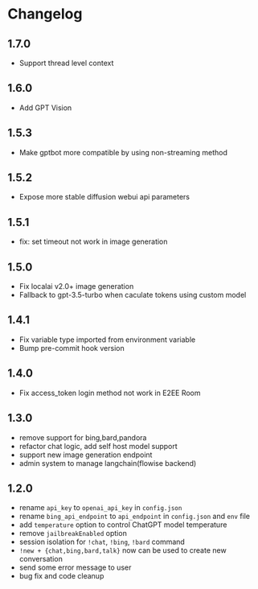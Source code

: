 # Changelog

## 1.7.0
- Support thread level context

## 1.6.0
- Add GPT Vision

## 1.5.3
- Make gptbot more compatible by using non-streaming method

## 1.5.2
- Expose more stable diffusion webui api parameters

## 1.5.1
- fix: set timeout not work in image generation

## 1.5.0
- Fix localai v2.0+ image generation
- Fallback to gpt-3.5-turbo when caculate tokens using custom model

## 1.4.1
- Fix variable type imported from environment variable
- Bump pre-commit hook version

## 1.4.0
- Fix access_token login method not work in E2EE Room

## 1.3.0
- remove support for bing,bard,pandora
- refactor chat logic, add self host model support
- support new image generation endpoint
- admin system to manage langchain(flowise backend)

## 1.2.0
- rename `api_key` to `openai_api_key` in `config.json`
- rename `bing_api_endpoint` to `api_endpoint` in `config.json` and `env` file
- add `temperature` option to control ChatGPT model temperature
- remove `jailbreakEnabled` option
- session isolation for `!chat`, `!bing`, `!bard` command
- `!new + {chat,bing,bard,talk}` now can be used to create new conversation
- send some error message to user
- bug fix and code cleanup
